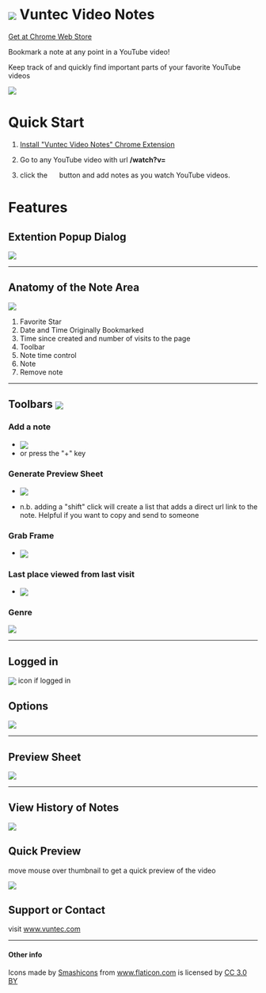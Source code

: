 #  <img src="images/video-editing64.png" align="center" > Vuntec Video Notes

[Get at Chrome Web Store](https://chrome.google.com/webstore/detail/vuntec-video-notes/olbkhhjjhfihgkhcggcbhegpnljlndlc)

Bookmark a note at any point in a YouTube video!

Keep track of and quickly find important parts of your favorite YouTube videos

<img src="images/notes_004.jpg"  >

# Quick Start

1) [Install "Vuntec Video Notes" Chrome Extension ](https://chrome.google.com/webstore/detail/vuntec-video-notes/olbkhhjjhfihgkhcggcbhegpnljlndlc)

2) Go to any YouTube video with url **/watch?v=**

3) click the <img src="images/push-pin.png" align="center" width="16" >  button and add notes as you watch YouTube videos.


# Features


## Extention Popup Dialog
<img src="images/notes_003.jpg" >

---
## Anatomy of the Note Area
<img src="images/notes_009.jpg" >

1) Favorite Star
2) Date and Time Originally Bookmarked
3) Time since created and number of visits to the page
4) Toolbar
5) Note time control
6) Note
7) Remove note


---

## Toolbars <img src="images/notes_006.jpg"   align="center" >


### Add a note

* <img src="images/push-pin.png" align="center" >  
* or press the "+" key

### Generate Preview Sheet

* <img src="images/list.png" align="center" > 

 * n.b. adding a "shift" click will create a list that adds a direct url link to the note. Helpful if you want to copy and send to someone

### Grab Frame 

* <img src="images/picture.png" align="center" >


### Last place viewed from last visit

* <img src="images/redo.png" align="center"  >  

### Genre

 <img src="images/notes_007.jpg" align="center"  >  


---

## Logged in

<img src="images/loggedout-32.png" align="center"  >   icon if logged in


## Options

<img src="images/notes_010.jpg"  >

---


## Preview Sheet

<img src="images/notes_002.jpg"  >

---
## View History of Notes

<img src="images/vun21.jpg"  >

## Quick Preview

move mouse over thumbnail to get a quick preview of the video

<img src="images/preview.gif"  >


## Support or Contact

visit www.vuntec.com

---

#### Other info

Icons made by <a href="https://www.flaticon.com/authors/smashicons" title="Smashicons">Smashicons</a> from <a href="https://www.flaticon.com/" title="Flaticon">www.flaticon.com</a> is licensed by <a href="http://creativecommons.org/licenses/by/3.0/" 	title="Creative Commons BY 3.0" target="_blank">CC 3.0 BY</a>

